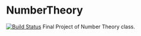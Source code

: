 # NumberTheory
[![Build Status](https://travis-ci.com/NQMTri/NumberTheory.svg?token=RP3oz5bh8vHW1zwqdSDG&branch=master)](https://travis-ci.com/NQMTri/NumberTheory)
Final Project of Number Theory class.
